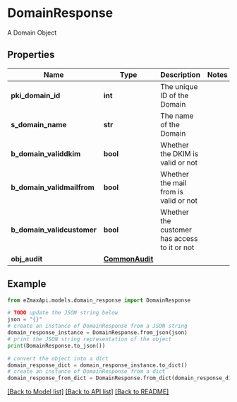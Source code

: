 # DomainResponse

A Domain Object

## Properties

Name | Type | Description | Notes
------------ | ------------- | ------------- | -------------
**pki_domain_id** | **int** | The unique ID of the Domain | 
**s_domain_name** | **str** | The name of the Domain | 
**b_domain_validdkim** | **bool** | Whether the DKIM is valid or not | 
**b_domain_validmailfrom** | **bool** | Whether the mail from is valid or not | 
**b_domain_validcustomer** | **bool** | Whether the customer has access to it or not | 
**obj_audit** | [**CommonAudit**](CommonAudit.md) |  | 

## Example

```python
from eZmaxApi.models.domain_response import DomainResponse

# TODO update the JSON string below
json = "{}"
# create an instance of DomainResponse from a JSON string
domain_response_instance = DomainResponse.from_json(json)
# print the JSON string representation of the object
print(DomainResponse.to_json())

# convert the object into a dict
domain_response_dict = domain_response_instance.to_dict()
# create an instance of DomainResponse from a dict
domain_response_from_dict = DomainResponse.from_dict(domain_response_dict)
```
[[Back to Model list]](../README.md#documentation-for-models) [[Back to API list]](../README.md#documentation-for-api-endpoints) [[Back to README]](../README.md)


